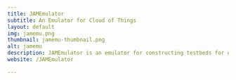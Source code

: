 ```yaml
---
title: JAMEmulator
subtitle: An Emulator for Cloud of Things
layout: default
img: jamemu.png
thumbnail: jamemu-thumbnail.png
alt: jamemu
description: JAMEmulator is an emulator for constructing testbeds for experimenting with cloud of things. It uses Mininet (in particular the Mininet-WiFi) to emulate different scenarios. It uses a unique physical object modeling scheme to create a simple scheme to embed virtual machines (Mininet containers) in emulated physical spaces. These virtual machines can be connected to each other and to the Internet by wireless or wired connections. Also, the emulator is capable of representing the behavior of events. Using this feature, the applications running in the virtual machines can generate or capture the events. 
website: /JAMEmulator

---
```

